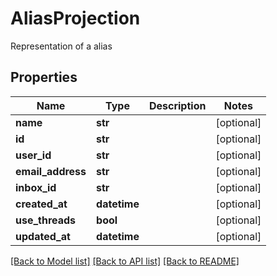# AliasProjection

Representation of a alias
## Properties
Name | Type | Description | Notes
------------ | ------------- | ------------- | -------------
**name** | **str** |  | [optional] 
**id** | **str** |  | [optional] 
**user_id** | **str** |  | [optional] 
**email_address** | **str** |  | [optional] 
**inbox_id** | **str** |  | [optional] 
**created_at** | **datetime** |  | [optional] 
**use_threads** | **bool** |  | [optional] 
**updated_at** | **datetime** |  | [optional] 

[[Back to Model list]](../README#documentation-for-models) [[Back to API list]](../README#documentation-for-api-endpoints) [[Back to README]](../README)


